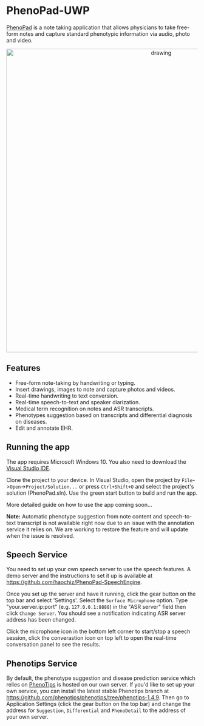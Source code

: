 PhenoPad-UWP
============
[PhenoPad](http://www.phenopad.ai/) is a note taking application that allows physicians to take free-form notes and capture standard phenotypic information via audio, photo and video.

<p align="center">
  <img src="https://github.com/jixuan-wang/PhenoPad-UWP/blob/master/PhenoPad/Assets/features_demo.png?raw=true" alt="drawing" width="800"/>
<p />


Features
--------
* Free-form note-taking by handwriting or typing. 
* Insert drawings, images to note and capture photos and videos.
* Real-time handwriting to text conversion.
* Real-time speech-to-text and speaker diarization.
* Medical term recognition on notes and ASR transcripts. 
* Phenotypes suggestion based on transcripts and differential diagnosis on diseases.
* Edit and annotate EHR.

Running the app
----------------
The app requires Microsoft Windows 10. You also need to download the [Visual Studio IDE](https://visualstudio.microsoft.com/).

Clone the project to your device. In Visual Studio, open the project by `File`->`Open`->`Project/Solution...` or press `Ctrl+Shift+O` and select the project's solution (PhenoPad.sln). Use the green start button to build and run the app.

More detailed guide on how to use the app coming soon...

**Note:** Automatic phenotype suggestion from note content and speech-to-text transcript is not available right now due to an issue with the annotation service it relies on. We are working to restore the feature and will update when the issue is resolved.

Speech Service
-----------------------
You need to set up your own speech server to use the speech features. A demo server and the instructions to set it up is available at https://github.com/haochiz/PhenoPad-SpeechEngine.

Once you set up the server and have it running, click the gear button on the top bar and select 'Settings'. Select the `Surface Microphone` option. Type "your.server.ip:port" (e.g. `127.0.0.1:8888`) in the "ASR server" field then click `Change Server`. You should see a notification indicating ASR server address has been changed. 

Click the microphone icon in the bottom left corner to start/stop a speech session, click the converastion icon on top left to open the real-time conversation panel to see the results.

Phenotips Service
-----------------
By default, the phenotype suggestion and disease prediction service which relies on [PhenoTips](https://phenotips.com/) is hosted on our own server. If you'd like to set up your own service, you can install the latest stable Phenotips branch at https://github.com/phenotips/phenotips/tree/phenotips-1.4.9. Then go to Application Settings (click the gear button on the top bar) and change the address for `Suggestion`, `Differential` and `PhenoDetail` to the address of your own server.
